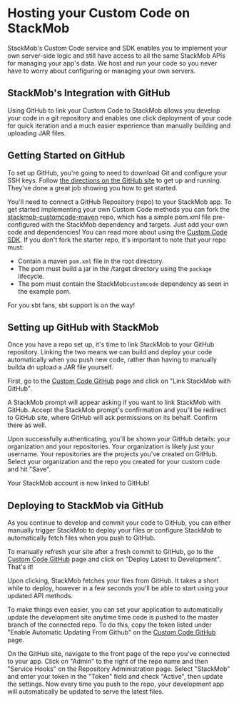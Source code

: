 Hosting your Custom Code on StackMob
==========

StackMob's Custom Code service and SDK enables you to implement your own server-side logic and still have access to all the same StackMob APIs for managing your app's data. We host and run your code so you never have to worry about configuring or managing your own servers.

## StackMob's Integration with GitHub

Using GitHub to link your Custom Code to StackMob allows you develop your code in a git repository and enables one click deployment of your code for quick iteration and a much easier experience than manually building and uploading JAR files.

## Getting Started on GitHub

To set up GitHub, you're going to need to download Git and configure your SSH keys. Follow <a href="https://help.github.com/articles/set-up-git" target="_blank">the directions on the GitHub site</a> to get up and running.  They've done a great job showing you how to get started.

You'll need to connect a GitHub Repository (repo) to your StackMob app. To get started implementing your own Custom Code methods you can fork the <a href="https://github.com/stackmob/stackmob-customcode-maven">stackmob-customcode-maven</a> repo, which has a simple pom.xml file pre-configured with the StackMob dependency and targets. Just add your own code and dependencies! You can read more about using the <a href="https://developer.stackmob.com/tutorials/customcode/Getting-Started:-Custom-Code-SDK">Custom Code SDK</a>.
If you don't fork the starter repo, it's important to note that your repo must:

  *  Contain a maven `pom.xml` file in the root directory.
  *  The pom must build a jar in the /target directory using the `package` lifecycle.
  *  The pom must contain the StackMob`customcode` dependency as seen in the example pom.

For you sbt fans, sbt support is on the way!

## Setting up GitHub with StackMob

Once you have a repo set up, it's time to link StackMob to your GitHub repository. Linking the two means we can build and deploy your code automatically when you push new code, rather than having to manually builda dn upload a JAR file yourself.

First, go to the <a href="https://dashboard.stackmob.com/module/customcode/view" target="_blank">Custom Code GitHub</a> page and click on "Link StackMob with GitHub".

A StackMob prompt will appear asking if you want to link StackMob with GitHub.  Accept the StackMob prompt's confirmation and you'll be redirect to GitHub site, where GitHub will ask permissions on its behalf.  Confirm there as well.

Upon successfully authenticating, you'll be shown your GitHub details:  your organization and your repositories.  Your organization is likely just your username.  Your repositories are the projects you've created on GitHub. Select your organization and the repo you created for your custom code and hit "Save".

Your StackMob account is now linked to GitHub!

## Deploying to StackMob via GitHub

As you continue to develop and commit your code to GitHub, you can either manually trigger StackMob to deploy your files or configure StackMob to automatically fetch files when you push to GitHub.

To manually refresh your site after a fresh commit to GitHub, go to the <a href="https://dashboard.stackmob.com/module/customcode/view" target="_blank">Custom Code GitHub</a> page and click on "Deploy Latest to Development". That's it!


Upon clicking, StackMob fetches your files from GitHub.  It takes a short while to deploy, however in a few seconds you'll be able to start using your updated API methods.


To make things even easier, you can set your application to automatically update the development site anytime time code is pushed to the master branch of the connected repo. To do this, copy the token listed under "Enable Automatic Updating From Github" on the <a href="https://dashboard.stackmob.com/module/customcode/view" target="_blank">Custom Code GitHub</a> page.

On the GitHub site, navigate to the front page of the repo you've connected to your app. Click on "Admin" to the right of the repo name and then "Service Hooks" on the Repository Administration page. Select "StackMob" and enter your token in the "Token" field and check "Active", then update the settings. Now every time you push to the repo, your development app will automatically be updated to serve the latest files.
